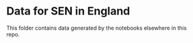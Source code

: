 # Data for SEN in England

This folder contains data generated by the notebooks elsewhere in this repo.
